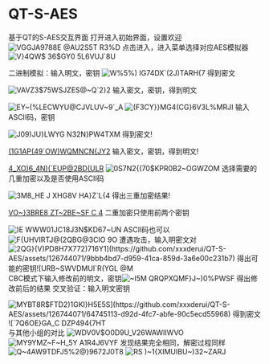 # QT-S-AES
基于QT的S-AES交互界面
打开进入初始界面，设置欢迎
![VGGJA9788E @AU2S5T R3%D](https://github.com/xxxderui/QT-S-AES/assets/126744071/3f9e4766-7bf7-41b6-af28-dee0758f1531)
点击进入，进入菜单选择对应AES模拟器
![V}4QW$ 36$GY0 5L6VUJ`8U](https://github.com/xxxderui/QT-S-AES/assets/126744071/8d2465ad-8ca8-49a2-8c15-104849a7656b)

二进制模拟：输入明文，密钥
![W%5%) IG74DX`(2J)TARH{7](https://github.com/xxxderui/QT-S-AES/assets/126744071/b8dd2d87-3af6-413a-8173-9a2e702bc31a)
得到密文

![VAVZ3$$75WSJZES@~Q`2$}2](https://github.com/xxxderui/QT-S-AES/assets/126744071/19be983a-ddad-4d6b-b21f-176023e33a83)
输入密文，密钥，得到明文

![EY~(%LECWYU@CJVLUV~9`_A](https://github.com/xxxderui/QT-S-AES/assets/126744071/3d47d9d4-9a32-459f-b707-b4d66d66e539)
![(F3CY}}MG4(CG}6V3L%MRJI](https://github.com/xxxderui/QT-S-AES/assets/126744071/14adbac8-e27d-4a03-bfe5-9e28729d2f66)
输入ASCII码，密钥

![J09)JU}LWYG N32N}PW4TXM](https://github.com/xxxderui/QT-S-AES/assets/126744071/0d5205b7-5b9f-455c-bc40-73e345fe5262)
得到密文!

[(1G1AP(49`OW)WQMNCN{JY2](https://github.com/xxxderui/QT-S-AES/assets/126744071/b404cdf9-6cc2-44f6-8af9-58251699f784)
输入密文，密钥，得到明文!

[4_XO)6_4N)(`EUP@2BD(ULR](https://github.com/xxxderui/QT-S-AES/assets/126744071/5c5e86e8-41b6-4541-9df7-28504ecd8793)
![0S7N2{(70$KPR0B2~OGWZOM](https://github.com/xxxderui/QT-S-AES/assets/126744071/88e3e291-1d5c-4af4-9097-2c46c3358480)
选择需要的几重加密以及是否使用ASCII码

![3M8_HE J XHG8V HA}Z`L{4](https://github.com/xxxderui/QT-S-AES/assets/126744071/38dd7a36-3481-4661-b3d6-932a058eff7e)
得出三重加密结果!

[VO~}3BRE8 ZT~2BE~SF C 4](https://github.com/xxxderui/QT-S-AES/assets/126744071/e0571d2e-1ea3-4913-b867-04b2017ae906)
二重加密只使用前两个密钥

![)E WWW01JC18J3N$KD67~UN](https://github.com/xxxderui/QT-S-AES/assets/126744071/3bb10adc-2cf4-4149-ac38-f60900d4fcb7)
ASCII码也可以![F{UHVIRTJ@(2QBG@3CIO 9O](https://github.com/xxxderui/QT-S-AES/assets/126744071/f7c4feb5-7b88-4573-8f31-95c9da16f029)
遭遇攻击，输入明密文对![2QG}{$V)PD8H7X772)716Y1](https://github.com/xxxderui/QT-S-AES/assets/126744071/9bbb4bd7-d959-41ca-859d-3a6e00c231b7)
得出可能的密钥![UR$B~SWV`DM`UI`R(YGL @M](https://github.com/xxxderui/QT-S-AES/assets/126744071/dc03d220-250a-4612-a725-70ad7f40a1ed)
CBC模式下输入修改前的明文，密钥![~I5M QRQPXQMF}J~)0%PWSF](https://github.com/xxxderui/QT-S-AES/assets/126744071/dc177ece-8ffa-42dd-8cc8-12c51f3ff2ab)
得出修改前后的结果
交叉验证：输入明文密钥

![MYBT8R$FTD2)1GKI}H5E5$S](https://github.com/xxxderui/QT-S-AES/assets/126744071/64745113-d92d-4fc7-abfe-90c5ecd55968)
得到密文
![`7Q6OE$}GA_C DZP494{7HT](https://github.com/xxxderui/QT-S-AES/assets/126744071/c73c7870-a188-4549-b1c2-11f0972aefdc)
与其他小组的对比
![WDV0V$O0D9U_V26WAWIIWVO](https://github.com/xxxderui/QT-S-AES/assets/126744071/17eb4a31-3e67-4b47-a7af-76c9998532d3)
![MY9YMZ~F~H_5Y A1R4J6VYF](https://github.com/xxxderui/QT-S-AES/assets/126744071/a0a99f9c-5b72-4662-b74f-758c33e653c4)
发现结果完全相同，解密过程同样
![Q~4AW9TDFJ5%2@}9672J0T8](https://github.com/xxxderui/QT-S-AES/assets/126744071/a263b764-8013-4408-82a5-c76dfa5dbe4d)
![RS )~1{XIMUIBU~)32~ZARJ](https://github.com/xxxderui/QT-S-AES/assets/126744071/277b51e4-17ce-4ae1-b0b2-9d80f36c820a)

